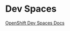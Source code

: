 # Dev Spaces

[OpenShift Dev Spaces Docs](https://access.redhat.com/documentation/en-us/red_hat_openshift_dev_spaces)
